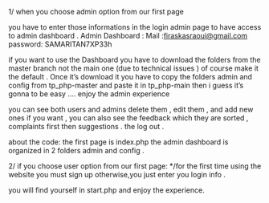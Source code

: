 1/ when you choose admin option from our first page 
 
you have to enter those informations  in the login admin page  to have access to admin dashboard .
Admin Dashboard :  Mail :firaskasraoui@gmail.com
                                password: SAMARITAN7XP33h






if you want to use  the Dashboard you have  to download the folders  from the master branch not the main one (due to technical issues )  of course make it the default . 
Once it’s download it   you have to copy the folders admin and config  from tp_php-master and paste it in tp_php-main 
then i guess it’s gonna to be easy …. enjoy the admin experience  

you can see  both users and admins delete them , edit them , and add new ones  if you want , you can also see the feedback which they are sorted   ,  complaints first then suggestions .  the log out .   

about the code:  the first page is index.php the admin dashboard is organized in 2 folders admin and config .

2/ if you choose user option from our first page:
*/for the first time using the website you must sign up 
otherwise,you just enter you login info .

you will find yourself in start.php and enjoy the experience.




